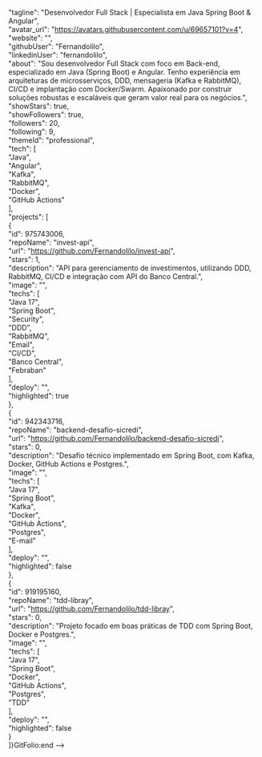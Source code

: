 <!-- GitFolio:start{  
  "gitfolio": "on",  
  "name": "Fernando da Silva",  
  "email": "fernando.nandotania@hotmail.com",  <!-- GitFolio:start{  
  "gitfolio": "on",  
  "name": "Fernando da Silva",  
  "email": "fernando.nandotania@hotmail.com",  
  "tagline": "Desenvolvedor Full Stack | Especialista em Java Spring Boot & Angular",  
  "avatar_url": "https://avatars.githubusercontent.com/u/69657101?v=4",  
  "website": "",  
  "githubUser": "Fernandolilo",  
  "linkedinUser": "fernandolilo",  
  "about": "Sou desenvolvedor Full Stack com foco em Back-end, especializado em Java (Spring Boot) e Angular. Tenho experiência em arquiteturas de microsserviços, DDD, mensageria (Kafka e RabbitMQ), CI/CD e implantação com Docker/Swarm. Apaixonado por construir soluções robustas e escaláveis que geram valor real para os negócios.",  
  "showStars": true,  
  "showFollowers": true,  
  "followers": 20,  
  "following": 9,  
  "themeId": "professional",  
  "tech": [  
    "Java",  
    "Angular",  
    "Kafka",  
    "RabbitMQ",  
    "Docker",  
    "GitHub Actions"  
  ],  
  "projects": [  
    {  
      "id": 975743006,  
      "repoName": "invest-api",  
      "url": "https://github.com/Fernandolilo/invest-api",  
      "stars": 1,  
      "description": "API para gerenciamento de investimentos, utilizando DDD, RabbitMQ, CI/CD e integração com API do Banco Central.",  
      "image": "",  
      "techs": [  
        "Java 17",  
        "Spring Boot",  
        "Security",  
        "DDD",  
        "RabbitMQ",  
        "Email",  
        "CI/CD",  
        "Banco Central",  
        "Febraban"  
      ],  
      "deploy": "",  
      "highlighted": true  
    },  
    {  
      "id": 942343716,  
      "repoName": "backend-desafio-sicredi",  
      "url": "https://github.com/Fernandolilo/backend-desafio-sicredi",  
      "stars": 0,  
      "description": "Desafio técnico implementado em Spring Boot, com Kafka, Docker, GitHub Actions e Postgres.",  
      "image": "",  
      "techs": [  
        "Java 17",  
        "Spring Boot",  
        "Kafka",  
        "Docker",  
        "GitHub Actions",  
        "Postgres",  
        "E-mail"  
      ],  
      "deploy": "",  
      "highlighted": false  
    },  
    {  
      "id": 919195160,  
      "repoName": "tdd-libray",  
      "url": "https://github.com/Fernandolilo/tdd-libray",  
      "stars": 0,  
      "description": "Projeto focado em boas práticas de TDD com Spring Boot, Docker e Postgres.",  
      "image": "",  
      "techs": [  
        "Java 17",  
        "Spring Boot",  
        "Docker",  
        "GitHub Actions",  
        "Postgres",  
        "TDD"  
      ],  
      "deploy": "",  
      "highlighted": false  
    }  
  ]}GitFolio:end -->  

  "tagline": "Desenvolvedor Full Stack | Especialista em Java Spring Boot & Angular",  
  "avatar_url": "https://avatars.githubusercontent.com/u/69657101?v=4",  
  "website": "",  
  "githubUser": "Fernandolilo",  
  "linkedinUser": "fernandolilo",  
  "about": "Sou desenvolvedor Full Stack com foco em Back-end, especializado em Java (Spring Boot) e Angular. Tenho experiência em arquiteturas de microsserviços, DDD, mensageria (Kafka e RabbitMQ), CI/CD e implantação com Docker/Swarm. Apaixonado por construir soluções robustas e escaláveis que geram valor real para os negócios.",  
  "showStars": true,  
  "showFollowers": true,  
  "followers": 20,  
  "following": 9,  
  "themeId": "professional",  
  "tech": [  
    "Java",  
    "Angular",  
    "Kafka",  
    "RabbitMQ",  
    "Docker",  
    "GitHub Actions"  
  ],  
  "projects": [  
    {  
      "id": 975743006,  
      "repoName": "invest-api",  
      "url": "https://github.com/Fernandolilo/invest-api",  
      "stars": 1,  
      "description": "API para gerenciamento de investimentos, utilizando DDD, RabbitMQ, CI/CD e integração com API do Banco Central.",  
      "image": "",  
      "techs": [  
        "Java 17",  
        "Spring Boot",  
        "Security",  
        "DDD",  
        "RabbitMQ",  
        "Email",  
        "CI/CD",  
        "Banco Central",  
        "Febraban"  
      ],  
      "deploy": "",  
      "highlighted": true  
    },  
    {  
      "id": 942343716,  
      "repoName": "backend-desafio-sicredi",  
      "url": "https://github.com/Fernandolilo/backend-desafio-sicredi",  
      "stars": 0,  
      "description": "Desafio técnico implementado em Spring Boot, com Kafka, Docker, GitHub Actions e Postgres.",  
      "image": "",  
      "techs": [  
        "Java 17",  
        "Spring Boot",  
        "Kafka",  
        "Docker",  
        "GitHub Actions",  
        "Postgres",  
        "E-mail"  
      ],  
      "deploy": "",  
      "highlighted": false  
    },  
    {  
      "id": 919195160,  
      "repoName": "tdd-libray",  
      "url": "https://github.com/Fernandolilo/tdd-libray",  
      "stars": 0,  
      "description": "Projeto focado em boas práticas de TDD com Spring Boot, Docker e Postgres.",  
      "image": "",  
      "techs": [  
        "Java 17",  
        "Spring Boot",  
        "Docker",  
        "GitHub Actions",  
        "Postgres",  
        "TDD"  
      ],  
      "deploy": "",  
      "highlighted": false  
    }  
  ]}GitFolio:end -->  

